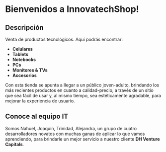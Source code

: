 # Bienvenidos a InnovatechShop!

## Descripción
Venta de productos tecnológicos. Aquí podrás encontrar:
- **Celulares**
- **Tablets**
- **Notebooks**
- **PCs**
- **Monitores & TVs**
- **Accesorios**

Con esta tienda se apunta a llegar a un público joven-adulto, brindando los más recientes productos en cuanto a calidad-precio, a través de un sitio que sea fácil de usar y, al mismo tiempo, sea estéticamente agradable, para mejorar la experiencia de usuario.

## Conoce al equipo IT
Somos Nahuel, Joaquín, Trinidad, Alejandra, un grupo de cuatro desarrolladores novatos con muchas ganas de aplicar lo que vamos aprendiendo, para brindarle un mejor servicio a nuestro cliente **DH Venture Capitals**.

